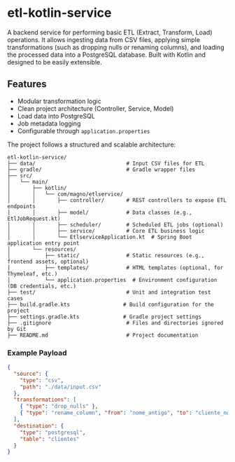 # etl-kotlin-service
A backend service for performing basic ETL (Extract, Transform, Load) operations. It allows ingesting data from CSV files, applying simple transformations (such as dropping nulls or renaming columns), and loading the processed data into a PostgreSQL database. Built with Kotlin and designed to be easily extensible.


## Features

- Modular transformation logic
- Clean project architecture (Controller, Service, Model)
- Load data into PostgreSQL
- Job metadata logging
- Configurable through `application.properties`



The project follows a structured and scalable architecture:

    etl-kotlin-service/
    ├── data/                             # Input CSV files for ETL
    ├── gradle/                           # Gradle wrapper files
    ├── src/
    │   └── main/
    │       ├── kotlin/
    │       │   └── com/magno/etlservice/
    │       │       ├── controller/       # REST controllers to expose ETL endpoints
    │       │       ├── model/            # Data classes (e.g., EtlJobRequest.kt)
    │       │       ├── scheduler/        # Scheduled ETL jobs (optional)
    │       │       ├── service/          # Core ETL business logic
    │       │       └── EtlserviceApplication.kt  # Spring Boot application entry point
    │       └── resources/
    │           ├── static/               # Static resources (e.g., frontend assets, optional)
    │           ├── templates/            # HTML templates (optional, for Thymeleaf, etc.)
    │           └── application.properties  # Environment configuration (DB credentials, etc.)
    ├── test/                             # Unit and integration test cases
    ├── build.gradle.kts                 # Build configuration for the project
    ├── settings.gradle.kts              # Gradle project settings
    ├── .gitignore                        # Files and directories ignored by Git
    ├── README.md                         # Project documentation

### Example Payload

```json
{
  "source": {
    "type": "csv",
    "path": "./data/input.csv"
  },
  "transformations": [
    { "type": "drop_nulls" },
    { "type": "rename_column", "from": "nome_antigo", "to": "cliente_nome" }
  ],
  "destination": {
    "type": "postgresql",
    "table": "clientes"
  }
}
